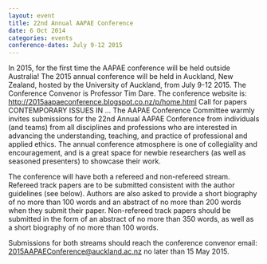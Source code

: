 ```yaml
---
layout: event
title: 22nd Annual AAPAE Conference
date: 6 Oct 2014
categories: events
conference-dates: July 9-12 2015
---
```


In 2015, for the first time the AAPAE conference will be held outside Australia! The 2015 annual conference will be held in Auckland, New Zealand, hosted by the University of Auckland, from July 9-12 2015. The Conference Convenor is Professor Tim Dare. The conference website is: http://2015aapaeconference.blogspot.co.nz/p/home.html
Call for papers
CONTEMPORARY ISSUES IN ...
The AAPAE Conference Committee warmly invites submissions for the 22nd Annual AAPAE Conference from individuals (and teams) from all disciplines and professions who are interested in advancing the understanding, teaching, and practice of professional and applied ethics.  The annual conference atmosphere is one of collegiality and encouragement, and is a great space for newbie researchers (as well as seasoned presenters) to showcase their work.

The conference will have both a refereed and non-refereed stream.  Refereed track papers are to be submitted consistent with the author guidelines (see below).  Authors are also asked to provide a short biography of no more than 100 words and an abstract of no more than 200 words when they submit their paper. Non-refereed track papers should be submitted in the form of an abstract of no more than 350 words, as well as a short biography of no more than 100 words. 

Submissions for both streams should reach the conference convenor email: 2015AAPAEConference@auckland.ac.nz no later than 15 May 2015.

